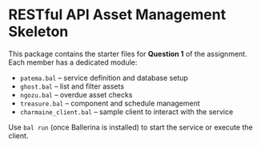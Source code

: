 # RESTful API Asset Management Skeleton

This package contains the starter files for **Question 1** of the assignment.
Each member has a dedicated module:

- `patema.bal` – service definition and database setup
- `ghost.bal` – list and filter assets
- `ngozu.bal` – overdue asset checks
- `treasure.bal` – component and schedule management
- `charmaine_client.bal` – sample client to interact with the service

Use `bal run` (once Ballerina is installed) to start the service or execute the
client.
